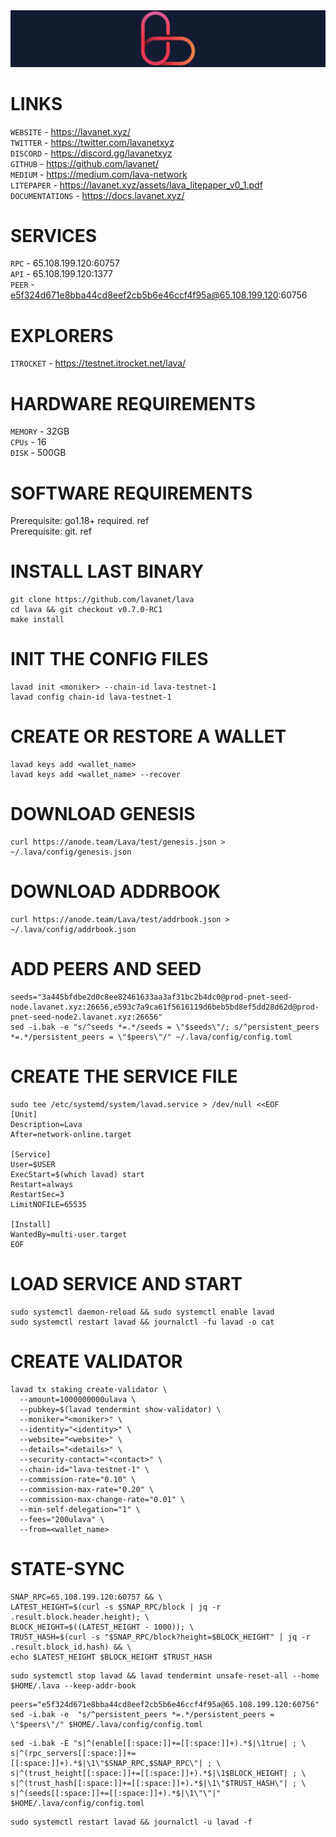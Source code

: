 <img src="https://github.com/romanr95/GUIDS/blob/main/LAVA/LOGO_LAVA.png" width="1050" alt="" />

# LINKS
```WEBSITE``` - https://lavanet.xyz/ <br>
```TWITTER``` - https://twitter.com/lavanetxyz <br>
```DISCORD``` - https://discord.gg/lavanetxyz <br>
```GITHUB``` - https://github.com/lavanet/ <br>
```MEDIUM``` - https://medium.com/lava-network <br>
```LITEPAPER``` - https://lavanet.xyz/assets/lava_litepaper_v0_1.pdf <br>
```DOCUMENTATIONS``` - https://docs.lavanet.xyz/
# SERVICES
```RPC``` - 65.108.199.120:60757 <br>
```API``` - 65.108.199.120:1377 <br>
```PEER``` - e5f324d671e8bba44cd8eef2cb5b6e46ccf4f95a@65.108.199.120:60756 
# EXPLORERS
```ITROCKET``` - https://testnet.itrocket.net/lava/ 
# HARDWARE REQUIREMENTS
```MEMORY``` - 32GB <br>
```CPUs``` - 16 <br>
```DISK``` - 500GB
# SOFTWARE REQUIREMENTS
Prerequisite: go1.18+ required. ref <br>
Prerequisite: git. ref
# INSTALL LAST BINARY
```
git clone https://github.com/lavanet/lava
cd lava && git checkout v0.7.0-RC1
make install
```
# INIT THE CONFIG FILES
```
lavad init <moniker> --chain-id lava-testnet-1
lavad config chain-id lava-testnet-1
```
# CREATE OR RESTORE A WALLET
```
lavad keys add <wallet_name>
lavad keys add <wallet_name> --recover
```
# DOWNLOAD GENESIS
```
curl https://anode.team/Lava/test/genesis.json > ~/.lava/config/genesis.json
```
# DOWNLOAD ADDRBOOK
```
curl https://anode.team/Lava/test/addrbook.json > ~/.lava/config/addrbook.json
```
# ADD PEERS AND SEED
```
seeds="3a445bfdbe2d0c8ee82461633aa3af31bc2b4dc0@prod-pnet-seed-node.lavanet.xyz:26656,e593c7a9ca61f5616119d6beb5bd8ef5dd28d62d@prod-pnet-seed-node2.lavanet.xyz:26656"
sed -i.bak -e "s/^seeds *=.*/seeds = \"$seeds\"/; s/^persistent_peers *=.*/persistent_peers = \"$peers\"/" ~/.lava/config/config.toml
```
# CREATE THE SERVICE FILE
```
sudo tee /etc/systemd/system/lavad.service > /dev/null <<EOF
[Unit]
Description=Lava
After=network-online.target

[Service]
User=$USER
ExecStart=$(which lavad) start
Restart=always
RestartSec=3
LimitNOFILE=65535

[Install]
WantedBy=multi-user.target
EOF
```
# LOAD SERVICE AND START
```
sudo systemctl daemon-reload && sudo systemctl enable lavad
sudo systemctl restart lavad && journalctl -fu lavad -o cat
```
# CREATE VALIDATOR
```
lavad tx staking create-validator \
  --amount=1000000000ulava \
  --pubkey=$(lavad tendermint show-validator) \
  --moniker="<moniker>" \
  --identity="<identity>" \
  --website="<website>" \
  --details="<details>" \
  --security-contact="<contact>" \
  --chain-id="lava-testnet-1" \
  --commission-rate="0.10" \
  --commission-max-rate="0.20" \
  --commission-max-change-rate="0.01" \
  --min-self-delegation="1" \
  --fees="200ulava" \
  --from=<wallet_name>
```
# STATE-SYNC
```
SNAP_RPC=65.108.199.120:60757 && \
LATEST_HEIGHT=$(curl -s $SNAP_RPC/block | jq -r .result.block.header.height); \
BLOCK_HEIGHT=$((LATEST_HEIGHT - 1000)); \
TRUST_HASH=$(curl -s "$SNAP_RPC/block?height=$BLOCK_HEIGHT" | jq -r .result.block_id.hash) && \
echo $LATEST_HEIGHT $BLOCK_HEIGHT $TRUST_HASH
```
```
sudo systemctl stop lavad && lavad tendermint unsafe-reset-all --home $HOME/.lava --keep-addr-book
```
```
peers="e5f324d671e8bba44cd8eef2cb5b6e46ccf4f95a@65.108.199.120:60756"
sed -i.bak -e  "s/^persistent_peers *=.*/persistent_peers = \"$peers\"/" $HOME/.lava/config/config.toml
```
```
sed -i.bak -E "s|^(enable[[:space:]]+=[[:space:]]+).*$|\1true| ; \
s|^(rpc_servers[[:space:]]+=[[:space:]]+).*$|\1\"$SNAP_RPC,$SNAP_RPC\"| ; \
s|^(trust_height[[:space:]]+=[[:space:]]+).*$|\1$BLOCK_HEIGHT| ; \
s|^(trust_hash[[:space:]]+=[[:space:]]+).*$|\1\"$TRUST_HASH\"| ; \
s|^(seeds[[:space:]]+=[[:space:]]+).*$|\1\"\"|" $HOME/.lava/config/config.toml
```
```
sudo systemctl restart lavad && journalctl -u lavad -f
```
